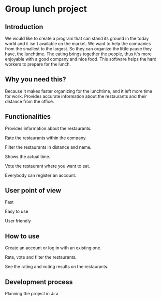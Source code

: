 # Group lunch project

## Introduction

We would like to create a program that can stand its ground in the today world and it isn't available on the market. We want to help the companies from the smallest to the largest. So they can organize the little pause they have, the lunchtime. The eating brings together the people, thus it's more enjoyable with a good company and nice food. This software helps the hard workers to prepare for the lunch.

## Why you need this?

Because it makes faster organizing for the lunchtime, and it left more time for work. Provides accurate information about the restaurants and their distance from the office.

## Functionalities

Provides information about the restaurants.

Rate the restaurants within the company.

Filter the restaurants in distance and name.

Shows the actual time.

Vote the restaurant where you want to eat.

Everybody can register an account.

## User point of view

Fast

Easy to use

User friendly

## How to use

Create an account or log in with an existing one.

Rate, vote and filter the restaurants.

See the rating and voting results on the restaurants.

## Development process

Planning the project in Jira

